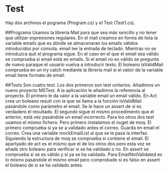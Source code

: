 # Test
Hay dos archivos el pograma (Program.cs) y el Test (Test1.cs).

##Programa
Usamos la librería Mail para que sea más sencillo y no tener que utilizar expresiones regulares.
En el mail creamos en forma de lista la variable emails que es dónde se almacenaran los emails válidos introducidos por consola.
email lee la entrada de teclado.
Mientras no se introduzca quit el programa sigue.
En el caso en el que el email sea válido se comprueba si email está en emails. Si el email no es válido se pregunta de nuevo paraque el usuario vuelva a introducir texto.
El boleano IsValidMail comprueba en un try catch mediante la librería mail si el valoir de la variable email tiene formato de email.

##Tests
Son cuatro test.
Los dos primeros son test unitarios. Añadimos un nuevo proyecto MSTest. A la aplicación le añadimos la referencia al proyecto.
El primero le da valor a la variable email un email válido. En Act crea un boleano result con la que se llama a la función IsValidMail pasándole como parámetro el email. Se le hace un assert de si es verdadero el resultado.
El segundo sigue el mismo procedimento que el anterior, está vez pasándole un email incorrecto.
Para los otros dos test usamos el mismo fichero. Pero primero instalamos el nuget de moq.
El primero comprueba si ya se a validado antes el correo. Guarda en email el correo. Crea una variable mockEmailList al que se le pasa la interfaz.
Siguiendo la estructura de moq se comprueba si contiene el email.
El apartyado de act es el mismo que el de los otros dos pero esta vez se añade otro boleano para verificar si se ha validado o no.
En assert se comprueba si se es válido y si ya se ha validado.
Para EmailNotValidated es lo mismo pasándole el mismo email pero comprobado si es falso en assert el boleano de si se ha validado antes.
